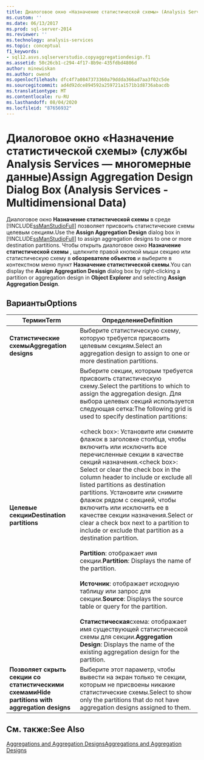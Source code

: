 ```yaml
---
title: Диалоговое окно «Назначение статистической схемы» (Analysis Services-многомерные данные) | Документация Майкрософт
ms.custom: ''
ms.date: 06/13/2017
ms.prod: sql-server-2014
ms.reviewer: ''
ms.technology: analysis-services
ms.topic: conceptual
f1_keywords:
- sql12.asvs.sqlserverstudio.copyaggregationdesign.f1
ms.assetid: 50c26cb1-c294-4f17-8b9e-435fdbd4806d
author: minewiskan
ms.author: owend
ms.openlocfilehash: dfc4f7a0847373360a79ddda366ad7aa3f02c5de
ms.sourcegitcommit: ad4d92dce894592a259721a1571b1d8736abacdb
ms.translationtype: MT
ms.contentlocale: ru-RU
ms.lasthandoff: 08/04/2020
ms.locfileid: "87656932"
---
```

# <a name="assign-aggregation-design-dialog-box-analysis-services---multidimensional-data"></a><span data-ttu-id="409d2-102">Диалоговое окно «Назначение статистической схемы» (службы Analysis Services — многомерные данные)</span><span class="sxs-lookup"><span data-stu-id="409d2-102">Assign Aggregation Design Dialog Box (Analysis Services - Multidimensional Data)</span></span>
  <span data-ttu-id="409d2-103">Диалоговое окно **Назначение статистической схемы** в среде [!INCLUDE[ssManStudioFull](../includes/ssmanstudiofull-md.md)] позволяет присвоить статистические схемы целевым секциям.</span><span class="sxs-lookup"><span data-stu-id="409d2-103">Use the **Assign Aggregation Design** dialog box in [!INCLUDE[ssManStudioFull](../includes/ssmanstudiofull-md.md)] to assign aggregation designs to one or more destination partitions.</span></span> <span data-ttu-id="409d2-104">Чтобы открыть диалоговое окно **Назначение статистической схемы** , щелкните правой кнопкой мыши секцию или статистическую схему в **обозревателе объектов** и выберите в контекстном меню пункт **Назначение статистической схемы**.</span><span class="sxs-lookup"><span data-stu-id="409d2-104">You can display the **Assign Aggregation Design** dialog box by right-clicking a partition or aggregation design in **Object Explorer** and selecting **Assign Aggregation Design**.</span></span>  
  
## <a name="options"></a><span data-ttu-id="409d2-105">Варианты</span><span class="sxs-lookup"><span data-stu-id="409d2-105">Options</span></span>  
  
|<span data-ttu-id="409d2-106">Термин</span><span class="sxs-lookup"><span data-stu-id="409d2-106">Term</span></span>|<span data-ttu-id="409d2-107">Определение</span><span class="sxs-lookup"><span data-stu-id="409d2-107">Definition</span></span>|  
|----------|----------------|  
|<span data-ttu-id="409d2-108">**Статистические схемы**</span><span class="sxs-lookup"><span data-stu-id="409d2-108">**Aggregation designs**</span></span>|<span data-ttu-id="409d2-109">Выберите статистическую схему, которую требуется присвоить целевым секциям.</span><span class="sxs-lookup"><span data-stu-id="409d2-109">Select an aggregation design to assign to one or more destination partitions.</span></span>|  
|<span data-ttu-id="409d2-110">**Целевые секции**</span><span class="sxs-lookup"><span data-stu-id="409d2-110">**Destination partitions**</span></span>|<span data-ttu-id="409d2-111">Выберите секции, которым требуется присвоить статистическую схему.</span><span class="sxs-lookup"><span data-stu-id="409d2-111">Select the partitions to which to assign the aggregation design.</span></span> <span data-ttu-id="409d2-112">Для выбора целевых секций используется следующая сетка:</span><span class="sxs-lookup"><span data-stu-id="409d2-112">The following grid is used to specify destination partitions:</span></span><br /><br /> <span data-ttu-id="409d2-113">\<check box>: Установите или снимите флажок в заголовке столбца, чтобы включить или исключить все перечисленные секции в качестве секций назначения.</span><span class="sxs-lookup"><span data-stu-id="409d2-113">\<check box>: Select or clear the check box in the column header to include or exclude all listed partitions as destination partitions.</span></span> <span data-ttu-id="409d2-114">Установите или снимите флажок рядом с секцией, чтобы включить или исключить ее в качестве секции назначения.</span><span class="sxs-lookup"><span data-stu-id="409d2-114">Select or clear a check box next to a partition to include or exclude that partition as a destination partition.</span></span><br /><br /> <span data-ttu-id="409d2-115">**Partition**: отображает имя секции.</span><span class="sxs-lookup"><span data-stu-id="409d2-115">**Partition**: Displays the name of the partition.</span></span><br /><br /> <span data-ttu-id="409d2-116">**Источник**: отображает исходную таблицу или запрос для секции.</span><span class="sxs-lookup"><span data-stu-id="409d2-116">**Source**: Displays the source table or query for the partition.</span></span><br /><br /> <span data-ttu-id="409d2-117">**Статистическая**схема: отображает имя существующей статистической схемы для секции.</span><span class="sxs-lookup"><span data-stu-id="409d2-117">**Aggregation Design**: Displays the name of the existing aggregation design for the partition.</span></span>|  
|<span data-ttu-id="409d2-118">**Позволяет скрыть секции со статистическими схемами**</span><span class="sxs-lookup"><span data-stu-id="409d2-118">**Hide partitions with aggregation designs**</span></span>|<span data-ttu-id="409d2-119">Выберите этот параметр, чтобы вывести на экран только те секции, которым не присвоены никакие статистические схемы.</span><span class="sxs-lookup"><span data-stu-id="409d2-119">Select to show only the partitions that do not have aggregation designs assigned to them.</span></span>|  
  
## <a name="see-also"></a><span data-ttu-id="409d2-120">См. также:</span><span class="sxs-lookup"><span data-stu-id="409d2-120">See Also</span></span>  
 [<span data-ttu-id="409d2-121">Aggregations and Aggregation Designs</span><span class="sxs-lookup"><span data-stu-id="409d2-121">Aggregations and Aggregation Designs</span></span>](multidimensional-models-olap-logical-cube-objects/aggregations-and-aggregation-designs.md)  
  
  

